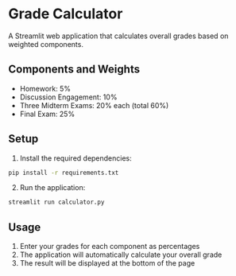 # Grade Calculator

A Streamlit web application that calculates overall grades based on weighted components.

## Components and Weights
- Homework: 5%
- Discussion Engagement: 10%
- Three Midterm Exams: 20% each (total 60%)
- Final Exam: 25%

## Setup
1. Install the required dependencies:
```bash
pip install -r requirements.txt
```

2. Run the application:
```bash
streamlit run calculator.py
```

## Usage
1. Enter your grades for each component as percentages
2. The application will automatically calculate your overall grade
3. The result will be displayed at the bottom of the page 